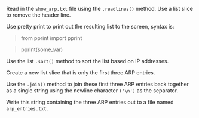 Read in the `show_arp.txt` file using the `.readlines()` method. Use a list slice to remove the header line.

Use pretty print to print out the resulting list to the screen, syntax is:

> from pprint import pprint

> pprint(some_var)

Use the list `.sort()` method to sort the list based on IP addresses.

Create a new list slice that is only the first three ARP entries.

Use the `.join()` method to join these first three ARP entries back together as a single string using the newline character `('\n')` as the separator.

Write this string containing the three ARP entries out to a file named `arp_entries.txt`.
